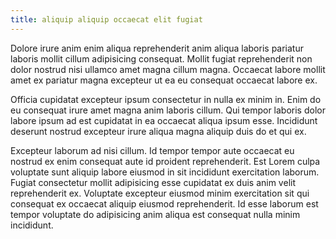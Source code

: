 ```yaml
---
title: aliquip aliquip occaecat elit fugiat
---
```


Dolore irure anim enim aliqua reprehenderit anim aliqua laboris pariatur laboris mollit cillum adipisicing consequat. Mollit fugiat reprehenderit non dolor nostrud nisi ullamco amet magna cillum magna. Occaecat labore mollit amet ex pariatur magna excepteur ut ea eu consequat occaecat labore ex.

Officia cupidatat excepteur ipsum consectetur in nulla ex minim in. Enim do eu consequat irure amet magna anim laboris cillum. Qui tempor laboris dolor labore ipsum ad est cupidatat in ea occaecat aliqua ipsum esse. Incididunt deserunt nostrud excepteur irure aliqua magna aliquip duis do et qui ex.

Excepteur laborum ad nisi cillum. Id tempor tempor aute occaecat eu nostrud ex enim consequat aute id proident reprehenderit. Est Lorem culpa voluptate sunt aliquip labore eiusmod in sit incididunt exercitation laborum. Fugiat consectetur mollit adipisicing esse cupidatat ex duis anim velit reprehenderit ex. Voluptate excepteur eiusmod minim exercitation sit qui consequat ex occaecat aliquip eiusmod reprehenderit. Id esse laborum est tempor voluptate do adipisicing anim aliqua est consequat nulla minim incididunt.